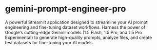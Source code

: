 # gemini-prompt-engineer-pro
A powerful Streamlit application designed to streamline your AI prompt engineering and fine-tuning dataset workflows.  Harness the power of Google's cutting-edge Gemini models (1.5 Flash, 1.5 Pro, and 1.5 Pro Experimental) to generate high-quality prompts, analyze files, and create test datasets for fine-tuning your AI models.
